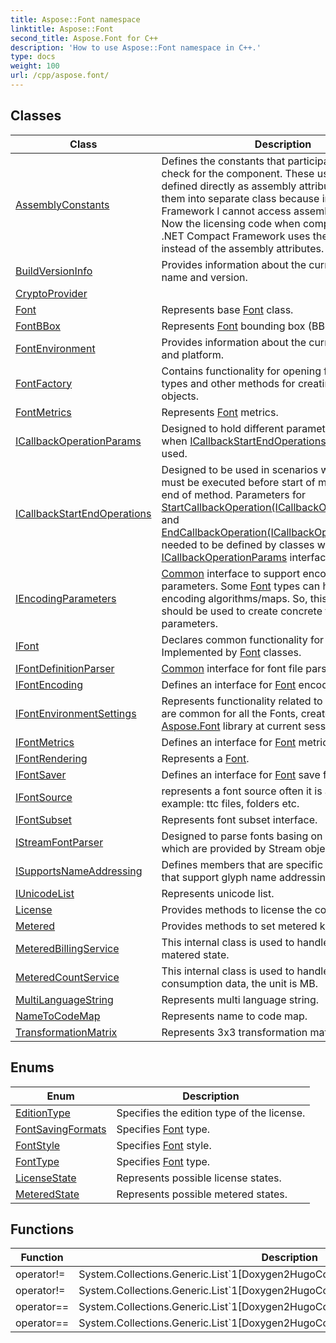 ```yaml
---
title: Aspose::Font namespace
linktitle: Aspose::Font
second_title: Aspose.Font for C++
description: 'How to use Aspose::Font namespace in C++.'
type: docs
weight: 100
url: /cpp/aspose.font/
---
```




## Classes

| Class | Description |
| --- | --- |
| [AssemblyConstants](./assemblyconstants/) | Defines the constants that participate in the license check for the component. These used to be defined directly as assembly attributes, but I moved them into separate class because in .NET Compact Framework I cannot access assembly attributes. Now the licensing code when compiled for the .NET Compact Framework uses these constants instead of the assembly attributes. |
| [BuildVersionInfo](./buildversioninfo/) | Provides information about the current product name and version. |
| [CryptoProvider](./cryptoprovider/) |  |
| [Font](./font/) | Represents base [Font](./font/) class. |
| [FontBBox](./fontbbox/) | Represents [Font](./font/) bounding box (BBox). |
| [FontEnvironment](./fontenvironment/) | Provides information about the current environment and platform. |
| [FontFactory](./fontfactory/) | Contains functionality for opening fonts of different types and other methods for creating various objects. |
| [FontMetrics](./fontmetrics/) | Represents [Font](./font/) metrics. |
| [ICallbackOperationParams](./icallbackoperationparams/) | Designed to hold different parameters for scenarios when [ICallbackStartEndOperations](./icallbackstartendoperations/) interface is used. |
| [ICallbackStartEndOperations](./icallbackstartendoperations/) | Designed to be used in scenarios when some logic must be executed before start of method and after end of method. Parameters for [StartCallbackOperation(ICallbackOperationParams)](../) and [EndCallbackOperation(ICallbackOperationParams)](../) needed to be defined by classes which must inherit [ICallbackOperationParams](./icallbackoperationparams/) interface. |
| [IEncodingParameters](./iencodingparameters/) | [Common](../aspose.font.common/) interface to support encoding parameters. Some [Font](./font/) types can have multiple encoding algorithms/maps. So, this interface should be used to create concrete font encoding parameters. |
| [IFont](./ifont/) | Declares common functionality for all font formats. Implemented by [Font](./font/) classes. |
| [IFontDefinitionParser](./ifontdefinitionparser/) | [Common](../aspose.font.common/) interface for font file parsers. |
| [IFontEncoding](./ifontencoding/) | Defines an interface for [Font](./font/) encoding. |
| [IFontEnvironmentSettings](./ifontenvironmentsettings/) | Represents functionality related to settings which are common for all the Fonts, created by [Aspose.Font](./) library at current session. |
| [IFontMetrics](./ifontmetrics/) | Defines an interface for [Font](./font/) metrics tools. |
| [IFontRendering](./ifontrendering/) | Represents a [Font](./font/). |
| [IFontSaver](./ifontsaver/) | Defines an interface for [Font](./font/) save functionality. |
| [IFontSource](./ifontsource/) | represents a font source often it is a font collection example: ttc files, folders etc. |
| [IFontSubset](./ifontsubset/) | Represents font subset interface. |
| [IStreamFontParser](./istreamfontparser/) | Designed to parse fonts basing on stream bytes, which are provided by Stream object. |
| [ISupportsNameAddressing](./isupportsnameaddressing/) | Defines members that are specific to encodings that support glyph name addressing. |
| [IUnicodeList](./iunicodelist/) | Represents unicode list. |
| [License](./license/) | Provides methods to license the component. |
| [Metered](./metered/) | Provides methods to set metered key. |
| [MeteredBillingService](./meteredbillingservice/) | This internal class is used to handle customer's matered state. |
| [MeteredCountService](./meteredcountservice/) | This internal class is used to handle customer's consumption data, the unit is MB. |
| [MultiLanguageString](./multilanguagestring/) | Represents multi language string. |
| [NameToCodeMap](./nametocodemap/) | Represents name to code map. |
| [TransformationMatrix](./transformationmatrix/) | Represents 3x3 transformation matrix | A B 0 | | C D 0 | | TX TY 1 |. |
## Enums

| Enum | Description |
| --- | --- |
| [EditionType](./editiontype/) | Specifies the edition type of the license. |
| [FontSavingFormats](./fontsavingformats/) | Specifies [Font](./font/) type. |
| [FontStyle](./fontstyle/) | Specifies [Font](./font/) style. |
| [FontType](./fonttype/) | Specifies [Font](./font/) type. |
| [LicenseState](./licensestate/) | Represents possible license states. |
| [MeteredState](./meteredstate/) | Represents possible metered states. |
## Functions

| Function | Description |
| --- | --- |
| operator!= | System.Collections.Generic.List`1[Doxygen2HugoConverter.Markup.SimpleMarkupEntry] |
| operator!= | System.Collections.Generic.List`1[Doxygen2HugoConverter.Markup.SimpleMarkupEntry] |
| operator== | System.Collections.Generic.List`1[Doxygen2HugoConverter.Markup.SimpleMarkupEntry] |
| operator== | System.Collections.Generic.List`1[Doxygen2HugoConverter.Markup.SimpleMarkupEntry] |

